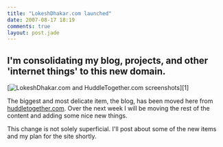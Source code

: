 ```yaml
---
title: "LokeshDhakar.com launched"
date: 2007-08-17 18:19
comments: true
layout: post.jade
---
```

## I'm consolidating my blog, projects, and other 'internet things' to this new domain.

<div class="figure">
  [<img src="/media/posts/lokeshdhakar-dot-com-launched/huddletogether_screenshot.png" alt="LokeshDhakar.com and HuddleTogether.com screenshots" class="diagram-alt" />][1]
</div>

The biggest and most delicate item, the blog, has been moved here from [huddletogether.com][1]. Over the next week I will be moving the rest of the content and adding some nice new things.

 [1]: http://huddletogether.com

This change is not solely superficial. I'll post about some of the new items and my plan for the site shortly.
